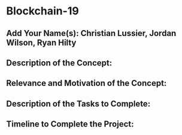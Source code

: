 # Blockchain-19

## Add Your Name(s): Christian Lussier, Jordan Wilson, Ryan Hilty

## Description of the Concept:

## Relevance and Motivation of the Concept:

## Description of the Tasks to Complete:

## Timeline to Complete the Project:
